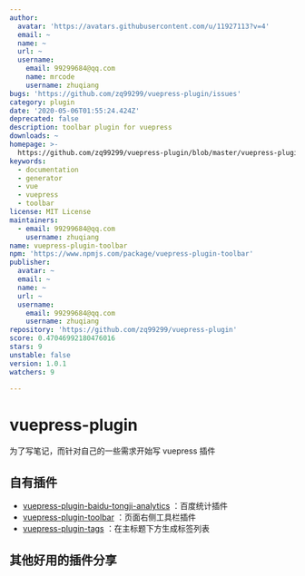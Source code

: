 ```yaml
---
author:
  avatar: 'https://avatars.githubusercontent.com/u/11927113?v=4'
  email: ~
  name: ~
  url: ~
  username:
    email: 99299684@qq.com
    name: mrcode
    username: zhuqiang
bugs: 'https://github.com/zq99299/vuepress-plugin/issues'
category: plugin
date: '2020-05-06T01:55:24.424Z'
deprecated: false
description: toolbar plugin for vuepress
downloads: ~
homepage: >-
  https://github.com/zq99299/vuepress-plugin/blob/master/vuepress-plugin-toolbar/README.md
keywords:
  - documentation
  - generator
  - vue
  - vuepress
  - toolbar
license: MIT License
maintainers:
  - email: 99299684@qq.com
    username: zhuqiang
name: vuepress-plugin-toolbar
npm: 'https://www.npmjs.com/package/vuepress-plugin-toolbar'
publisher:
  avatar: ~
  email: ~
  name: ~
  url: ~
  username:
    email: 99299684@qq.com
    username: zhuqiang
repository: 'https://github.com/zq99299/vuepress-plugin'
score: 0.47046992180476016
stars: 9
unstable: false
version: 1.0.1
watchers: 9

---
```


# vuepress-plugin

为了写笔记，而针对自己的一些需求开始写 vuepress 插件

## 自有插件

- [vuepress-plugin-baidu-tongji-analytics](./vuepress-plugin-baidu-tongji-analytics/README.md)
：百度统计插件
- [vuepress-plugin-toolbar](./vuepress-plugin-toolbar/README.md)
：页面右侧工具栏插件
- [vuepress-plugin-tags](./vuepress-plugin-tags/README.md)
  ：在主标题下方生成标签列表

## 其他好用的插件分享
